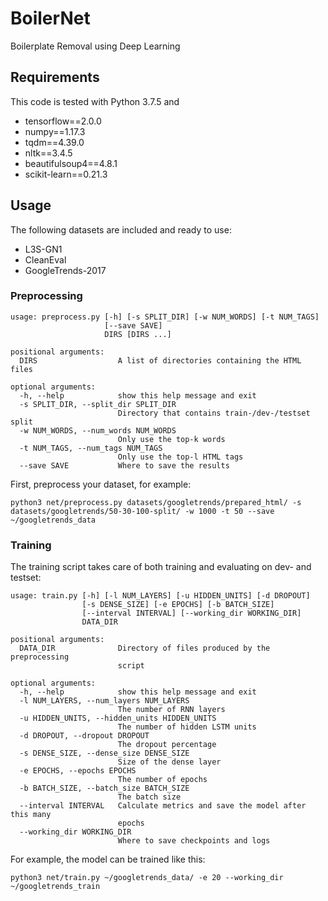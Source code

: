 # BoilerNet
Boilerplate Removal using Deep Learning

## Requirements
This code is tested with Python 3.7.5 and
* tensorflow==2.0.0
* numpy==1.17.3
* tqdm==4.39.0
* nltk==3.4.5
* beautifulsoup4==4.8.1
* scikit-learn==0.21.3

## Usage
The following datasets are included and ready to use:
* L3S-GN1
* CleanEval
* GoogleTrends-2017

### Preprocessing
```
usage: preprocess.py [-h] [-s SPLIT_DIR] [-w NUM_WORDS] [-t NUM_TAGS]
                     [--save SAVE]
                     DIRS [DIRS ...]

positional arguments:
  DIRS                  A list of directories containing the HTML files

optional arguments:
  -h, --help            show this help message and exit
  -s SPLIT_DIR, --split_dir SPLIT_DIR
                        Directory that contains train-/dev-/testset split
  -w NUM_WORDS, --num_words NUM_WORDS
                        Only use the top-k words
  -t NUM_TAGS, --num_tags NUM_TAGS
                        Only use the top-l HTML tags
  --save SAVE           Where to save the results
```
First, preprocess your dataset, for example:
```
python3 net/preprocess.py datasets/googletrends/prepared_html/ -s datasets/googletrends/50-30-100-split/ -w 1000 -t 50 --save ~/googletrends_data
```

### Training
The training script takes care of both training and evaluating on dev- and testset:
```
usage: train.py [-h] [-l NUM_LAYERS] [-u HIDDEN_UNITS] [-d DROPOUT]
                [-s DENSE_SIZE] [-e EPOCHS] [-b BATCH_SIZE]
                [--interval INTERVAL] [--working_dir WORKING_DIR]
                DATA_DIR

positional arguments:
  DATA_DIR              Directory of files produced by the preprocessing
                        script

optional arguments:
  -h, --help            show this help message and exit
  -l NUM_LAYERS, --num_layers NUM_LAYERS
                        The number of RNN layers
  -u HIDDEN_UNITS, --hidden_units HIDDEN_UNITS
                        The number of hidden LSTM units
  -d DROPOUT, --dropout DROPOUT
                        The dropout percentage
  -s DENSE_SIZE, --dense_size DENSE_SIZE
                        Size of the dense layer
  -e EPOCHS, --epochs EPOCHS
                        The number of epochs
  -b BATCH_SIZE, --batch_size BATCH_SIZE
                        The batch size
  --interval INTERVAL   Calculate metrics and save the model after this many
                        epochs
  --working_dir WORKING_DIR
                        Where to save checkpoints and logs
```

For example, the model can be trained like this:
```
python3 net/train.py ~/googletrends_data/ -e 20 --working_dir ~/googletrends_train
```
